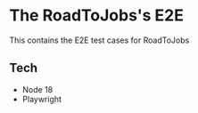 # The RoadToJobs's E2E

This contains the E2E test cases for RoadToJobs

## Tech

- Node 18
- Playwright
